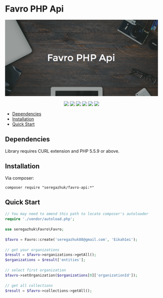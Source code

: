 # Favro PHP Api

<p align="center">
    <img src="logo.png" alt="Favro PHP Api">
</p>

<p align="center">
<a href="https://travis-ci.org/seregazhuk/php-favro-api"><img src="https://travis-ci.org/seregazhuk/php-favro-api.svg?branch=master"></a>
<a href="https://scrutinizer-ci.com/g/seregazhuk/php-favro-api/?branch=master"><img src="https://scrutinizer-ci.com/g/seregazhuk/php-favro-api/badges/quality-score.png?b=master"></a>
<a href="https://codeclimate.com/github/seregazhuk/php-favro-api"><img src="https://codeclimate.com/github/seregazhuk/php-favro-api/badges/gpa.svg" /></a>
<a href="https://codeclimate.com/github/seregazhuk/php-favro-api/coverage"><img src="https://codeclimate.com/github/seregazhuk/php-favro-api/badges/coverage.svg" /></a>
<a href="https://packagist.org/packages/seregazhuk/favro-api"><img src="https://poser.pugx.org/seregazhuk/favro-api/v/stable"></a>
<a href="https://packagist.org/packages/seregazhuk/favro-api"><img src="https://poser.pugx.org/seregazhuk/favro-api/downloads"></a>
</p>

- [Dependencies](#dependencies)
- [Installation](#installation)
- [Quick Start](#quick-start)

## Dependencies
Library requires CURL extension and PHP 5.5.9 or above.

## Installation
Via composer:
```
composer require "seregazhuk/favro-api:*"
```

## Quick Start

```php 
// You may need to amend this path to locate composer's autoloader
require './vendor/autoload.php';

use seregazhuk\Favro\Favro;

$favro = Favro::create('seregazhuk88@gmail.com', 'Eikah1ei');

// get your organizations
$result = $favro->organizations->getAll();
$organizations = $result['entities'];

// select first organization
$favro->setOrganization($organizations[0]['organizationId']);

// get all collections
$result = $favro->collections->getAll();